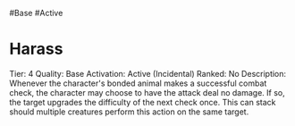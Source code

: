 #Base 
#Active 

# Harass
Tier: 4
Quality: Base
Activation: Active (Incidental)
Ranked: No
Description: Whenever the character's bonded animal makes a successful combat check, the character may choose to have the attack deal no damage. If so, the target upgrades the difficulty of the next check once. This can stack should multiple creatures perform this action on the same target.